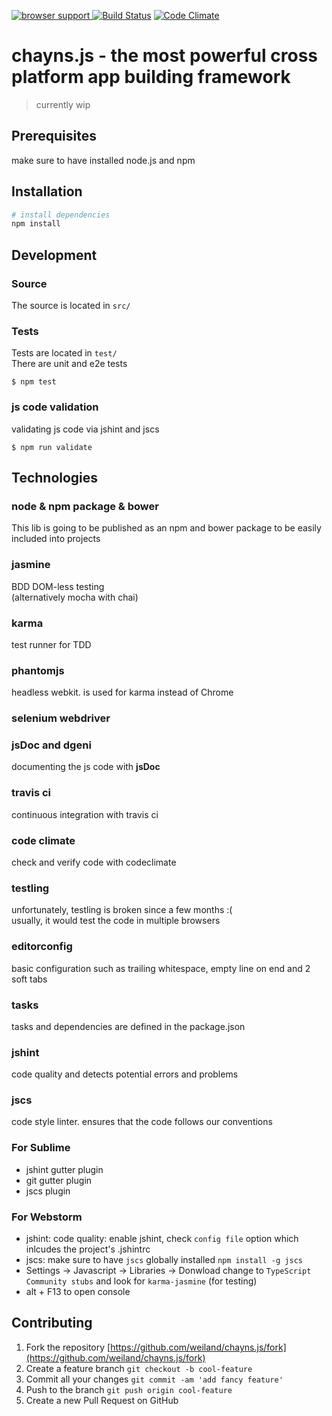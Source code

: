 [![browser support](https://ci.testling.com/weiland/chayns.js.png)
](https://ci.testling.com/weiland/chayns.js)
[![Build Status](https://travis-ci.org/weiland/chayns.js.svg?branch=master)](https://travis-ci.org/weiland/chayns.js)
[![Code Climate](https://codeclimate.com/github/weiland/chayns.js/badges/gpa.svg)](https://codeclimate.com/github/weiland/chayns.js)

# chayns.js - the most powerful cross platform app building framework

> currently wip

## Prerequisites
make sure to have installed node.js and npm

## Installation
```bash
# install dependencies
npm install
```

## Development

### Source
The source is located in `src/`

### Tests
Tests are located in `test/`  
There are unit and e2e tests

    $ npm test


### js code validation
validating js code via jshint and jscs

    $ npm run validate


## Technologies

### node & npm package & bower
This lib is going to be published as an npm and bower package to be easily included into projects

### jasmine
BDD DOM-less testing  
(alternatively mocha with chai)

### karma
test runner for TDD

### phantomjs
headless webkit. is used for karma instead of Chrome 

### selenium webdriver

### jsDoc and dgeni
documenting the js code with **jsDoc**

### travis ci 
continuous integration with travis ci

### code climate
check and verify code with codeclimate

### testling
unfortunately, testling is broken since a few months :(  
usually, it would test the code in multiple browsers

### editorconfig
basic configuration such as trailing whitespace, empty line on end and 2 soft tabs

### tasks
tasks and dependencies are defined in the package.json

### jshint
code quality and detects potential errors and problems

### jscs
code style linter. ensures that the code follows our conventions

### For Sublime
- jshint gutter plugin
- git gutter plugin
- jscs plugin

### For Webstorm
- jshint: code quality: enable jshint, check `config file` option which inlcudes the project's .jshintrc
- jscs: make sure to have `jscs` globally installed `npm install -g jscs`
- Settings -> Javascript -> Libraries -> Donwload change to `TypeScript Community stubs` and look for `karma-jasmine` (for testing)
- alt + F13 to open console

## Contributing
1. Fork the repository [https://github.com/weiland/chayns.js/fork](https://github.com/weiland/chayns.js/fork)
2. Create a feature branch `git checkout -b cool-feature`
3. Commit all your changes `git commit -am 'add fancy feature'`
4. Push to the branch `git push origin cool-feature`
5. Create a new Pull Request on GitHub
